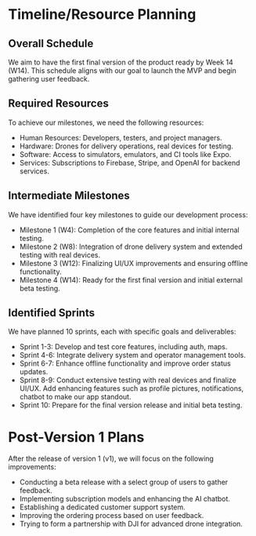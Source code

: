 # Timeline/Resource Planning

## Overall Schedule
We aim to have the first final version of the product ready by Week 14 (W14). This schedule aligns with our goal to launch the MVP and begin gathering user feedback.

## Required Resources
To achieve our milestones, we need the following resources:

- Human Resources: Developers, testers, and project managers.
- Hardware: Drones for delivery operations, real devices for testing.
- Software: Access to simulators, emulators, and CI tools like Expo.
- Services: Subscriptions to Firebase, Stripe, and OpenAI for backend services.

## Intermediate Milestones
We have identified four key milestones to guide our development process:

- Milestone 1 (W4): Completion of the core features and initial internal testing.
- Milestone 2 (W8): Integration of drone delivery system and extended testing with real devices.
- Milestone 3 (W12): Finalizing UI/UX improvements and ensuring offline functionality.
- Milestone 4 (W14): Ready for the first final version and initial external beta testing.

## Identified Sprints
We have planned 10 sprints, each with specific goals and deliverables:

- Sprint 1-3: Develop and test core features, including auth, maps.
- Sprint 4-6: Integrate delivery system and operator management tools.
- Sprint 6-7: Enhance offline functionality and improve order status updates.
- Sprint 8-9: Conduct extensive testing with real devices and finalize UI/UX. Add enhancing features such as profile pictures, notifications, chatbot to make our app standout.
- Sprint 10: Prepare for the final version release and initial beta testing.

# Post-Version 1 Plans
After the release of version 1 (v1), we will focus on the following improvements:

- Conducting a beta release with a select group of users to gather feedback.
- Implementing subscription models and enhancing the AI chatbot.
- Establishing a dedicated customer support system.
- Improving the ordering process based on user feedback.
- Trying to form a partnership with DJI for advanced drone integration.


